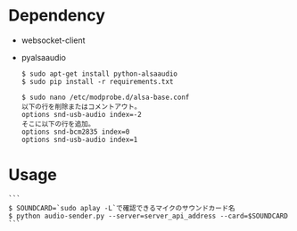 # Dependency

- websocket-client

- pyalsaaudio

    ```
    $ sudo apt-get install python-alsaaudio
    $ sudo pip install -r requirements.txt

    $ sudo nano /etc/modprobe.d/alsa-base.conf
    以下の行を削除またはコメントアウト。
    options snd-usb-audio index=-2
    そこに以下の行を追加。
    options snd-bcm2835 index=0
    options snd-usb-audio index=1
    ```

# Usage

    ```
    $ SOUNDCARD=`sudo aplay -L`で確認できるマイクのサウンドカード名
    $ python audio-sender.py --server=server_api_address --card=$SOUNDCARD
    ```
